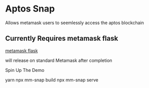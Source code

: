# Aptos Snap
Allows metamask users to seemlessly access the aptos blockchain

## Currently Requires metamask flask
[metamask flask](https://metamask.io/flask/)

will release on standard Metamask after completion

Spin Up The Demo

yarn
npx mm-snap build
npx mm-snap serve
